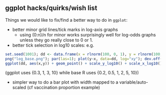 ## ggplot hacks/quirks/wish list

Things we would like to fix/find a better way to do in `ggplot`:

- better minor grid lines/tick marks in log-axis graphs
	* using (0:n)/n for minor works surprisingly well for log-odds graphs unless they go really close to 0 or 1.
- better tick selection in log10 scales: e.g.
```r
set.seed(1001); dd <- data.frame(x = rlnorm(100, 0, 1), y = rlnorm(100,0,1))
png("log_base.png"); par(las=1); plot(y~x, data=dd, log="xy"); dev.off()
ggplot(dd, aes(x,y)) + geom_point() + scale_y_log10() + scale_x_log10(); ggsave("log_gg.png")
```
(ggplot uses {0.3, 1, 3, 10} while base R uses {0.2, 0.5, 1, 2, 5, 10})
- simpler way to do a bar plot with width mapped to a variable/auto-scaled (cf vaccination proportion example)

